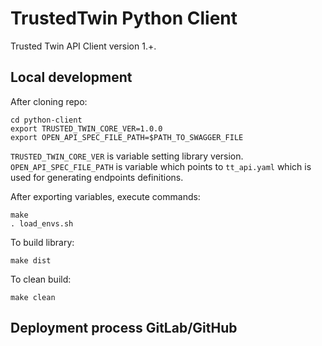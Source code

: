 TrustedTwin Python Client
===

Trusted Twin API Client version 1.+. 

Local development
---

After cloning repo:
```shell
cd python-client
export TRUSTED_TWIN_CORE_VER=1.0.0
export OPEN_API_SPEC_FILE_PATH=$PATH_TO_SWAGGER_FILE
```

`TRUSTED_TWIN_CORE_VER` is variable setting library version.  
`OPEN_API_SPEC_FILE_PATH` is variable which points to `tt_api.yaml` which is used
for generating endpoints definitions.

After exporting variables, execute commands:

```shell
make
. load_envs.sh
```

To build library:
```shell
make dist
```

To clean build:
```shell
make clean
```

Deployment process GitLab/GitHub
---
